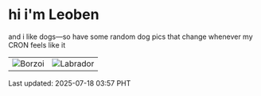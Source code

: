 # hi i'm Leoben

and i like dogs—so have some random dog pics that change whenever my CRON feels like it

|  |  |
|--------|----------|
| ![Borzoi](https://random-dog-vercel.vercel.app/api/random-borzoi?v=1752782266) | ![Labrador](https://random-dog-vercel.vercel.app/api/random-labrador?v=1752782266) |

Last updated: 2025-07-18 03:57 PHT
